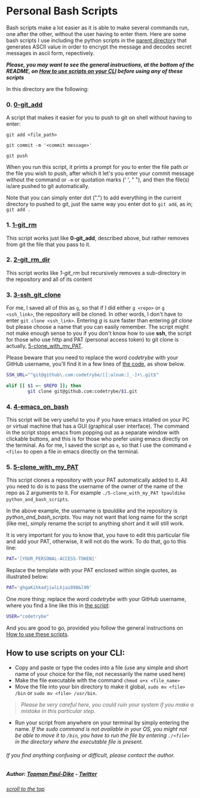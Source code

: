 # <a name="top"></a>Personal Bash Scripts
Bash scripts make a lot easier as it is able to make several commands run, one after the other, without the user having to enter them. 
Here are some bash scripts I use including the python scripts in the [parent directory](../python-and-I) that generates ASCII value in order to encrypt the message and decodes secret messages in ascii form, repectively.

***Please, you may want to see the general instructions, at the bottom of the README, on [How to use scripts on your CLI](#usage) before using any of these scripts***

In this directory are the following:
### 0. [0-git_add](./0-git_add)
A script that makes it easier for you to push to git on shell without having to enter:

`git add <file_path>`

`git commit -m '<commit message>'`

`git push`

When you run this script, it prints a prompt for you to enter the file path or the file you wish to push, after which it let's you enter your commit message without the command or `-m` or quotation marks (' ', " "), and then the file(s) is/are pushed to git automatically.

Note that you can simply enter dot (".") to add everything in the current directory to pushed to git, just the same way you enter dot to `git add`, as in; `git add .`

### 1. [1-git_rm](./1-git_rm)
This script works just like **0-git_add**, described above, but rather removes from git the file that you pass to it.

### 2. [2-git_rm_dir](./2-git_rm_dir)
This script works like *1-git_rm* but recursively removes a sub-directory in the repository and all of its content

### 3. [3-ssh_git_clone](./3-ssh_git_clone)
For me, I saved all of this as `g`, so that if I did either `g <repo>` or `g <ssh_link>`, the repository will be cloned. In other words, I don't have to enter `git clone <ssh_link>`. Entering *g* is sure faster than entering *git clone* but please choose a name that you can easily remember.
The script might not make enough sense to you if you don't know how to use **ssh**, the script for those who use http and PAT (personal access token) to git clone is actually, [5-clone_with_my_PAT](./5-clone_with_my_PAT).

Please beware that you need to replace the word *codetrybe* with your GitHub username, you'll find it in a few lines of [the code](./3-ssh_git_clone), as show below.
```bash
SSH_URL="^git@github\.com:codetrybe/[[:alnum:]_-]+\.git$"
```

```bash
elif [[ $1 =~ $REPO ]]; then
        git clone git@github.com:codetrybe/$1.git
```

### 4. [4-emacs_on_bash](./4-emacs_on_bash)
This script will be very useful to you if you have emacs intalled on your PC or virtual machine that has a GUI (graphical user interface). The command in the script stops emacs from popping out as a separate window with clickable buttons, and this is for those who prefer using emacs directly on the terminal. As for me, I saved the script as `e`, so that I use the command `e <file>` to open a file in emacs directly on the terminal.

### 5. [5-clone_with_my_PAT](./5-clone_with_my_PAT)
This script clones a repository with your PAT automatically added to it. All you need to do is to pass the username of the owner of the name of the repo as 2 arguments to it. For example `./5-clone_with_my_PAT tpauldike python_and_bash_scripts`.

In the above example, the username is *tpauldike* and the repository is *python_and_bash_scripts*. You may not want that long name for the script (like me), simply rename the script to anything short and it will still work.

It is very important for you to know that, you have to edit this particular file and add your PAT, otherwise, it will not do the work. To do that, go to this line:
```bash
PAT='[YOUR_PERSONAL-ACCESS-TOKEN]'
```

Replace the template with your PAT enclosed within single quotes, as illustrated below:
```bash
PAT='ghgaKihkadjiwlLkjai898&l90'
```

One more thing; replace the word *codetrybe* with your GitHub username, where you find a line like this in [the script](./5-clone_with_my_PAT):
```bash
USER="codetrybe"
```

And you are good to go, provided you follow the general instructions on [How to use these scripts](#usage).

## <a name="usage"></a>How to use scripts on your CLI:
- Copy and paste or type the codes into a file (use any simple and short name of your choice for the file, not necessarily the name used here)
- Make the file executable with the command `chmod u+x <file_name>`
- Move the file into your bin directory to make it global, `sudo mv <file> /bin` or `sudo mv <file> /usr/bin`.
> *Please be very careful here, you could ruin your system if you make a mistake in this particular step*.
- Run your script from anywhere on your terminal by simply entering the name. *If the sudo command is not available in your OS, you might not be able to move it to `/bin`, you have to run the file by entering `./<file>` in the directory where the executable file is present.*

###### If you find anything confusing or difficult, please contact the author.
##### Author: [Topman Paul-Dike](./https://github.com/tpauldike) - [Twitter](https://twitter.com/tpauldike)
###### [scroll to the top](#top)
